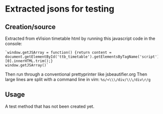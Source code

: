 # Extracted jsons for testing

## Creation/source

Extracted from eVision timetable html by running this javascript code in the console:

    `window.getJSArray = function() {return content = document.getElementById('ttb_timetable').getElementsByTagName('script')[0].innerHTML.trim();}
    window.getJSArray()`

Then run through a conventional prettyprinter like jsbeautifier.org
Then large lines are split with a command line in vim: `%s/<\\\/div/\\\/div\r/g`

## Usage

A test method that has not been created yet.
